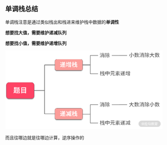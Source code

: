 ## 单调栈总结



单调栈注意是通过类似栈出和栈进来维护栈中数据的**单调性**

**想要找大值，需要维护递减队列**

**想要找小值，需要维护递增队列**

![单调栈](../image/单调栈01.png)



而且往哪边就是往哪边计算，逆序操作的